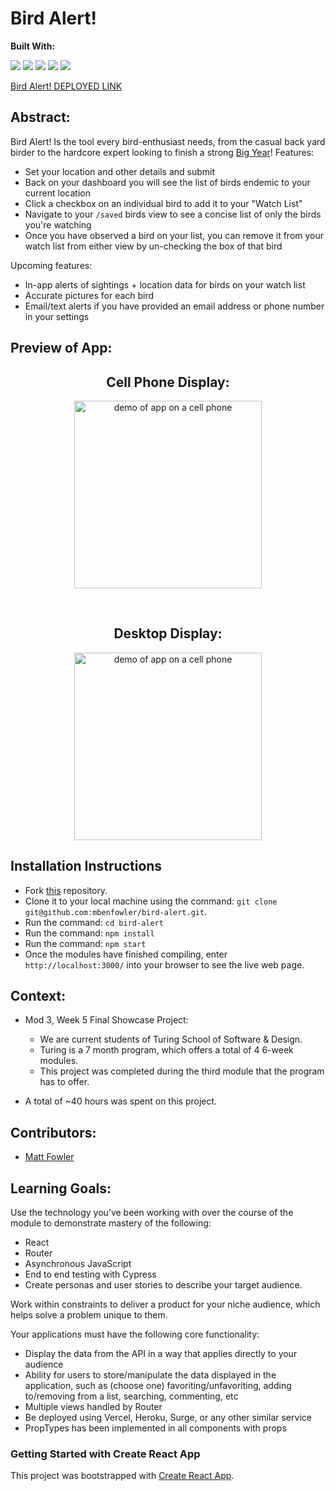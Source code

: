 # Bird Alert!

<b>Built With:</b>
<br>

  <img src="https://img.shields.io/badge/React-20232A?style=for-the-badge&logo=react&logoColor=61DAFB" />
  <img src="https://img.shields.io/badge/JavaScript-323330?style=for-the-badge&logo=javascript&logoColor=F7DF1E" /> 
  <img src="https://img.shields.io/badge/CSS3-1572B6?style=for-the-badge&logo=css3&logoColor=white" /> 
  <img src="https://img.shields.io/badge/HTML5-E34F26?style=for-the-badge&logo=html5&logoColor=white" />
<img src="https://img.shields.io/badge/-cypress-%23E5E5E5?style=for-the-badge&logo=cypress&logoColor=058a5e" /> 

[Bird Alert! DEPLOYED LINK](https://bird-alert.vercel.app/) <!-- LINK TO BE ADDED ONCE DEPLOYED-->
</div>


## Abstract: 
Bird Alert! Is the tool every bird-enthusiast needs, from the casual back yard birder to the hardcore expert looking to finish a strong [Big Year](https://en.wikipedia.org/wiki/Big_year)! 
Features:
- Set your location and other details and submit
- Back on your dashboard you will see the list of birds endemic to your current location
- Click a checkbox on an individual bird to add it to your "Watch List"
- Navigate to your `/saved` birds view to see a concise list of only the birds you're watching
- Once you have observed a bird on your list, you can remove it from your watch list from either view by un-checking the box of that bird

Upcoming features:
- In-app alerts of sightings + location data for birds on your watch list
- Accurate pictures for each bird
- Email/text alerts if you have provided an email address or phone number in your settings

## Preview of App:

<div align="center">

  <h2> Cell Phone Display: </h2>

  <img height="300px" src="public/images/bird-alert-mobile.gif" alt='demo of app on a cell phone'> <!-- ADD phone preview here -->

  <br>

  <h2> Desktop Display: </h2>

  <img height="300px" src="public/images/bird-alert-desktop.gif" alt='demo of app on a cell phone'> <!-- ADD phone preview here -->

</div>

## Installation Instructions 
- Fork [this](https://github.com/mbenfowler/bird-alert) repository. 
- Clone it to your local machine using the command: `git clone git@github.com:mbenfowler/bird-alert.git`.
- Run the command: `cd bird-alert`
- Run the command: `npm install`
- Run the command: `npm start`
- Once the modules have finished compiling, enter `http://localhost:3000/` into your browser to see the live web page. 

## Context: 
- Mod 3, Week 5 Final Showcase Project: 
  - We are current students of Turing School of Software & Design. 
  - Turing is a 7 month program, which offers a total of 4 6-week modules. 
  - This project was completed during the third module that the program has to offer. 

- A total of ~40 hours was spent on this project. 

## Contributors: 
- [Matt Fowler](https://github.com/mbenfowler)

## Learning Goals:
Use the technology you’ve been working with over the course of the module to demonstrate mastery of the following:
- React
- Router
- Asynchronous JavaScript
- End to end testing with Cypress
- Create personas and user stories to describe your target audience.

Work within constraints to deliver a product for your niche audience, which helps solve a problem unique to them.

Your applications must have the following core functionality:
- Display the data from the API in a way that applies directly to your audience
- Ability for users to store/manipulate the data displayed in the application, such as (choose one) favoriting/unfavoriting, adding to/removing from a list, searching, commenting, etc
- Multiple views handled by Router
- Be deployed using Vercel, Heroku, Surge, or any other similar service
- PropTypes has been implemented in all components with props


### Getting Started with Create React App

This project was bootstrapped with [Create React App](https://github.com/facebook/create-react-app).

